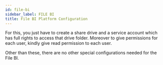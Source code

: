 ```yaml
---
id: file-bi
sidebar_label: FILE BI 
title: File BI Platform Configuration
---
```


For this, you just have to create a share drive and a service account which has full rights to access that drive folder. Moreover to give permissions for each user, kindly give read permission to each user.

Other than these, there are no other special configurations needed for the File BI.